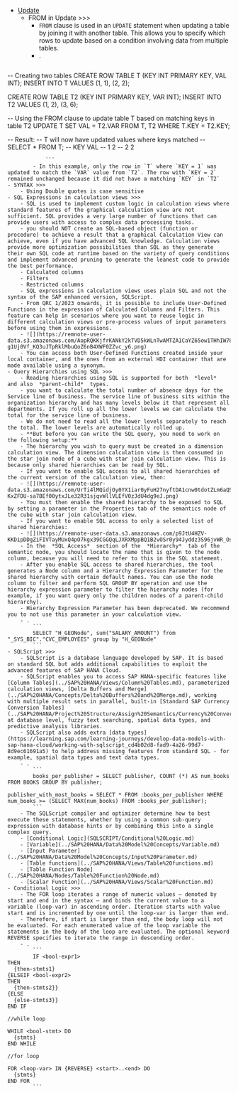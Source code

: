 - [Update](https://help.sap.com/docs/SAP_HANA_PLATFORM/4fe29514fd584807ac9f2a04f6754767/20ff268675191014964add3d17700909.html)
    - FROM in Update >>>
        - `FROM` clause is used in an `UPDATE` statement when updating a table by joining it with another table. This allows you to specify which rows to update based on a condition involving data from multiple tables.
        - .
            ```
            ```
-- Creating two tables
CREATE ROW TABLE T (KEY INT PRIMARY KEY, VAL INT);
INSERT INTO T VALUES (1, 1), (2, 2);

CREATE ROW TABLE T2 (KEY INT PRIMARY KEY, VAR INT);
INSERT INTO T2 VALUES (1, 2), (3, 6);

-- Using the FROM clause to update table T based on matching keys in table T2
UPDATE T SET VAL = T2.VAR 
FROM T, T2 
WHERE T.KEY = T2.KEY;

-- Result: 
-- T will now have updated values where keys matched
-- SELECT * FROM T;
-- KEY  VAL
-- 1    2
-- 2    2
```
            ```
        - In this example, only the row in `T` where `KEY = 1` was updated to match the `VAR` value from `T2`. The row with `KEY = 2` remained unchanged because it did not have a matching `KEY` in `T2` 
- SYNTAX >>>
    - Using Double quotes is case sensitive
- SQL Expressions in calculation views >>>
    - SQL is used to implement custom logic in calculation views where standard features of the graphical calculation view are not sufficient. SQL provides a very large number of functions that can provide users with access to complex data processing tasks. 
    - you should NOT create an SQL-based object (function or procedure) to achieve a result that a graphical Calculation View can achieve, even if you have advanced SQL knowledge. Calculation views provide more optimization possibilities than SQL as they generate their own SQL code at runtime based on the variety of query conditions and implement advanced pruning to generate the leanest code to provide the best performance.  
    - Calculated columns
    - Filters
    - Restricted columns
    - SQL expressions in calculation views uses plain SQL and not the syntax of the SAP enhanced version, SQLScript.  
    - From QRC 1/2023 onwards, it is possible to include User-Defined Functions in the expression of Calculated Columns and Filters. This feature can help in scenarios where you want to reuse logic in different calculation views or pre-process values of input parameters before using them in expressions.  
    - ![](https://remnote-user-data.s3.amazonaws.com/AopRQKKjfrKANkY2kTVD5kWLnTwAMTZA1CaYZ65ow1THhIW78SNA6wIaM90ceSMo1udMWjFxFnTHdceCYMgvNQCF-g1Uj0Vf_KQ3uJTpRklMbuQoZ6nB4XWF0ZZvc_y6.png)
    - You can access both User-Defined Functions created inside your local container, and the ones from an external HDI container that are made available using a synonym.  
- Query Hierarchies using SQL >>>
    - Reading hierarchies using SQL is supported for both  *level*  and also  *parent-child*  types.  
    - you want to calculate the total number of absence days for the Service line of business. The service line of business sits within the organization hierarchy and has many levels below it that represent all departments. If you roll up all the lower levels we can calculate the total for the service line of business.
    - We do not need to read all the lower levels separately to reach the total. The lower levels are automatically rolled up.  
    - **But before you can write the SQL query, you need to work on the following setup:** 
    - The hierarchy you wish to query must be created in a dimension calculation view. The dimension calculation view is then consumed in the star join node of a cube with star join calculation view. This is because only shared hierarchies can be read by SQL.
    - If you want to enable SQL access to all shared hierarchies of the current version of the calculation view, then:  
    - ![](https://remnote-user-data.s3.amazonaws.com/UrTi4lMQidjOy0YX1iar0yFuH27nyftDA1cnw0tdotZLm6aQ5sKuo6Xt5a1T9M_UqRBajlad_OAlju-KxZFDU-sa7BEf00ytxJLe32R31sjqvWllVLEfV0zJdU4dg9eJ.png)
    - You must then enable the shared hierarchy to be exposed to SQL by setting a parameter in the Properties tab of the semantics node of the cube with star join calculation view.
    - If you want to enable SQL access to only a selected list of shared hierarchies:  
    - ![](https://remnote-user-data.s3.amazonaws.com/p9JtU4HZV-KKDipDDgZiFIVTayMUxQ4pO7kgx39CGGQqLJXRXMppBQ1B2vOSr0y94Jyddz3S96jvWR_OsOzlRzBs0Z6QuIKHUCQIG5_Ki7N1htqcPtN3OQcqMV2kAIp6.png)
    - In the  *SQL Access*  section of the  *Hierarchy*  tab of the semantic node, you should locate the name that is given to the node column, because you will need to refer to this in the SQL statement.
    - After you enable SQL access to shared hierarchies, the tool generates a Node column and a Hierarchy Expression Parameter for the shared hierarchy with certain default names. You can use the node column to filter and perform SQL GROUP BY operation and use the hierarchy expression parameter to filter the hierarchy nodes (for example, if you want query only the children nodes of a parent-child hierarchy).
    - Hierarchy Expression Parameter has been deprecated. We recommend you to not use this parameter in your calculation view.
    - .
        ```
        SELECT "H_GEONode", sum("SALARY_AMOUNT") from "_SYS_BIC"."CVC_EMPLOYEES" group by "H_GEONode"  
        ```
- SQLScript >>>
    - SQLScript is a database language developed by SAP. It is based on standard SQL but adds additional capabilities to exploit the advanced features of SAP HANA Cloud.
    - SQLScript enables you to access SAP HANA-specific features like [Column Tables](../SAP%20HANA/Views/Column%20Tables.md), parameterized calculation views, [Delta Buffers and Merge](../SAP%20HANA/Concepts/Delta%20Buffers%20and%20Merge.md), working with multiple result sets in parallel, built-in [Standard SAP Currency Conversion Tables](../SAP%20HANA/Project%20Structure/Assign%20Semantics/Currency%20Conversion/Standard%20SAP%20Currency%20Conversion%20Tables.md) at database level, fuzzy text searching, spatial data types, and predictive analysis libraries.
    - SQLScript also adds extra [data types](https://learning.sap.com/learning-journeys/develop-data-models-with-sap-hana-cloud/working-with-sqlscript_cd4b02d8-fad9-4a26-99d7-8d9ec61691a5) to help address missing features from standard SQL - for example, spatial data types and text data types.
    - .
        ```
        books_per_publisher = SELECT publisher, COUNT (*) AS num_books FROM BOOKS GROUP BY publisher;

publisher_with_most_books = SELECT * FROM :books_per_publisher WHERE num_books >= (SELECT MAX(num_books) FROM :books_per_publisher);
        ```
    - The SQLScript compiler and optimizer determine how to best execute these statements, whether by using a common sub-query expression with database hints or by combining this into a single complex query.  
    - [Conditional Logic](SQLSCRIPT/Conditional%20Logic.md)
    - [Variable](../SAP%20HANA/Data%20Model%20Concepts/Variable.md)
    - [Input Parameter](../SAP%20HANA/Data%20Model%20Concepts/Input%20Parameter.md)
    - [Table functions](../SAP%20HANA/Views/Table%20functions.md)
    - [Table Function Node](../SAP%20HANA/Nodes/Table%20Function%20Node.md)
    - [Scalar Function](../SAP%20HANA/Views/Scalar%20Function.md) 
- Conditional Logic >>>
    - The FOR loop iterates a range of numeric values – denoted by start and end in the syntax – and binds the current value to a variable (loop-var) in ascending order. Iteration starts with value start and is incremented by one until the loop-var is larger than end.
    - Therefore, if start is larger than end, the body loop will not be evaluated. For each enumerated value of the loop variable the statements in the body of the loop are evaluated. The optional keyword REVERSE specifies to iterate the range in descending order.
    - .
        ```
        IF <bool-expr1> 
THEN 
  {then-stmts1} 
{ELSEIF <bool-expr2> 
THEN 
  {then-stmts2}} 
{ELSE 
  {else-stmts3}} 
END IF 

//while loop

WHILE <bool-stmt> DO
  {stmts}
END WHILE 

//for loop

FOR <loop-var> IN {REVERSE} <start>..<end> DO
  {stmts}
END FOR 
        ```
